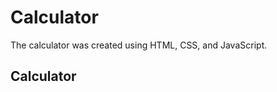<h1>Calculator</h1>
<p>
  The calculator was created using HTML, CSS, and JavaScript.
</p>


<h2>Calculator</h2>
